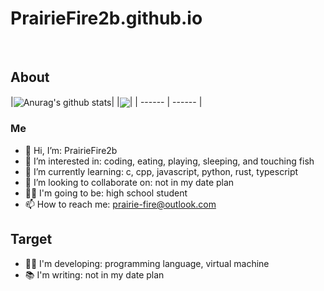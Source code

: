 # PrairieFire2b.github.io
<br/>

## About

|<img align="center" src="https://github-readme-stats.vercel.app/api?username=PrairieFire2b&show_icons=true&theme=buefy&hide_border=true" alt="Anurag's github stats" />|
|<img align="center" src="https://github-readme-stats.vercel.app/api/top-langs/?username=PrairieFire2b&layout=compact&theme=buefy&hide_border=true" />|
| ------ | ------ |

### Me
- 👋 Hi, I’m: PrairieFire2b
- 👀 I’m interested in: coding, eating, playing, sleeping, and touching fish
- 🌱 I’m currently learning: c, cpp, javascript, python, rust, typescript
- 💞️ I’m looking to collaborate on: not in my date plan
- 👨‍🎓 I'm going to be: high school student
- 📫 How to reach me: prairie-fire@outlook.com

## Target
- 👨‍💻 I'm developing: programming language, virtual machine
- 📚 I'm writing: not in my date plan
